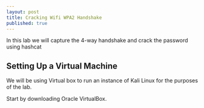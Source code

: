 ```yaml
---
layout: post
title: Cracking Wifi WPA2 Handshake
published: true
---
```

In this lab we will capture the 4-way handshake and crack the password using hashcat

## Setting Up a Virtual Machine

We will be using Virtual box to run an instance of Kali Linux for the purposes of the lab. 

Start by downloading Oracle VirtualBox.


